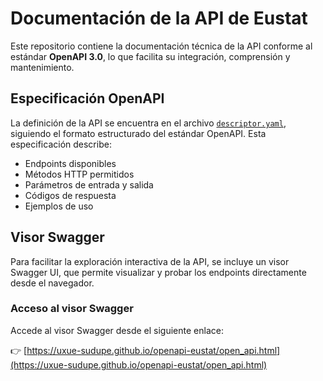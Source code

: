 #  Documentación de la API de Eustat

Este repositorio contiene la documentación técnica de la API conforme al estándar **OpenAPI 3.0**, lo que facilita su integración, comprensión y mantenimiento.

##  Especificación OpenAPI

La definición de la API se encuentra en el archivo [`descriptor.yaml`](./descriptor.yaml), siguiendo el formato estructurado del estándar OpenAPI. Esta especificación describe:

- Endpoints disponibles  
- Métodos HTTP permitidos  
- Parámetros de entrada y salida  
- Códigos de respuesta  
- Ejemplos de uso

##  Visor Swagger

Para facilitar la exploración interactiva de la API, se incluye un visor Swagger UI, que permite visualizar y probar los endpoints directamente desde el navegador.

###  Acceso al visor Swagger

Accede al visor Swagger desde el siguiente enlace:

👉 [https://uxue-sudupe.github.io/openapi-eustat/open_api.html](https://uxue-sudupe.github.io/openapi-eustat/open_api.html)


